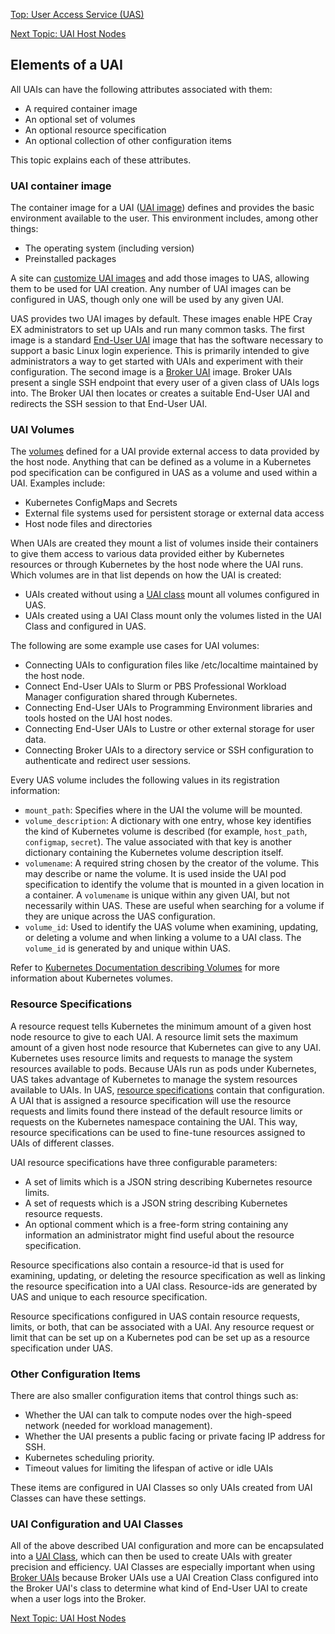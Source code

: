 [Top: User Access Service (UAS)](User_Access_Service_UAS.md)

[Next Topic: UAI Host Nodes](UAI_Host_Nodes.md)

## Elements of a UAI

All UAIs can have the following attributes associated with them:

-   A required container image
-   An optional set of volumes
-   An optional resource specification
-   An optional collection of other configuration items

This topic explains each of these attributes.

### UAI container image

The container image for a UAI \([UAI image](UAI_Images.md)\) defines and provides the basic environment available to the user. This environment includes, among other things:

-   The operating system \(including version\)
-   Preinstalled packages

A site can [customize UAI images](Customize_End-User_UAI_Images.md) and add those images to UAS, allowing them to be used for UAI creation. Any number of UAI images can be configured in UAS, though only one will be used by any given UAI.

UAS provides two UAI images by default. These images enable HPE Cray EX administrators to set up UAIs and run many common tasks. The first image is a standard [End-User UAI](End_User_UAIs.md) image that has the software necessary to support a basic Linux login experience.  This is primarily intended to give administrators a way to get started with UAIs and experiment with their configuration.  The second image is a [Broker UAI](Broker_Mode_UAI_Management.md) image. Broker UAIs present a single SSH endpoint that every user of a given class of UAIs logs into. The Broker UAI then locates or creates a suitable End-User UAI and redirects the SSH session to that End-User UAI.

### UAI Volumes

The [volumes](Volumes.md) defined for a UAI provide external access to data provided by the host node. Anything that can be defined as a volume in a Kubernetes pod specification can be configured in UAS as a volume and used within a UAI. Examples include:

-   Kubernetes ConfigMaps and Secrets
-   External file systems used for persistent storage or external data access
-   Host node files and directories

When UAIs are created they mount a list of volumes inside their containers to give them access to various data provided either by Kubernetes resources or through Kubernetes by the host node where the UAI runs. Which volumes are in that list depends on how the UAI is created:

-   UAIs created without using a [UAI class](UAI_Classes.md) mount all volumes configured in UAS.
-   UAIs created using a UAI Class mount only the volumes listed in the UAI Class and configured in UAS.

The following are some example use cases for UAI volumes:

-   Connecting UAIs to configuration files like /etc/localtime maintained by the host node.
-   Connect End-User UAIs to Slurm or PBS Professional Workload Manager configuration shared through Kubernetes.
-   Connecting End-User UAIs to Programming Environment libraries and tools hosted on the UAI host nodes.
-   Connecting End-User UAIs to Lustre or other external storage for user data.
-   Connecting Broker UAIs to a directory service or SSH configuration to authenticate and redirect user sessions.

Every UAS volume includes the following values in its registration information:

-   `mount_path`: Specifies where in the UAI the volume will be mounted.
-   `volume_description`: A dictionary with one entry, whose key identifies the kind of Kubernetes volume is described \(for example, `host_path`, `configmap`, `secret`\). The value associated with that key is another dictionary containing the Kubernetes volume description itself.
-   `volumename`: A required string chosen by the creator of the volume. This may describe or name the volume. It is used inside the UAI pod specification to identify the volume that is mounted in a given location in a container. A `volumename` is unique within any given UAI, but not necessarily within UAS. These are useful when searching for a volume if they are unique across the UAS configuration.
-   `volume_id`: Used to identify the UAS volume when examining, updating, or deleting a volume and when linking a volume to a UAI class. The `volume_id` is generated by and unique within UAS.

Refer to [Kubernetes Documentation describing Volumes](https://kubernetes.io/docs/concepts/storage/volumes) for more information about Kubernetes volumes.

### Resource Specifications

A resource request tells Kubernetes the minimum amount of a given host node resource to give to each UAI. A resource limit sets the maximum amount of a given host node resource that Kubernetes can give to any UAI. Kubernetes uses resource limits and requests to manage the system resources available to pods. Because UAIs run as pods under Kubernetes, UAS takes advantage of Kubernetes to manage the system resources available to UAIs. In UAS, [resource specifications](Resource_Specifications.md) contain that configuration. A UAI that is assigned a resource specification will use the resource requests and limits found there instead of the default resource limits or requests on the Kubernetes namespace containing the UAI. This way, resource specifications can be used to fine-tune resources assigned to UAIs of different classes.

UAI resource specifications have three configurable parameters:

-   A set of limits which is a JSON string describing Kubernetes resource limits.
-   A set of requests which is a JSON string describing Kubernetes resource requests.
-   An optional comment which is a free-form string containing any information an administrator might find useful about the resource specification.

Resource specifications also contain a resource-id that is used for examining, updating, or deleting the resource specification as well as linking the resource specification into a UAI class.  Resource-ids are generated by UAS and unique to each resource specification.

Resource specifications configured in UAS contain resource requests, limits, or both, that can be associated with a UAI. Any resource request or limit that can be set up on a Kubernetes pod can be set up as a resource specification under UAS.

### Other Configuration Items

There are also smaller configuration items that control things such as:

-   Whether the UAI can talk to compute nodes over the high-speed network \(needed for workload management\).
-   Whether the UAI presents a public facing or private facing IP address for SSH.
-   Kubernetes scheduling priority.
-   Timeout values for limiting the lifespan of active or idle UAIs

These items are configured in UAI Classes so only UAIs created from UAI Classes can have these settings.

### UAI Configuration and UAI Classes

All of the above described UAI configuration and more can be encapsulated into a [UAI Class](UAI_Classes.md), which can then be used to create UAIs with greater precision and efficiency. UAI Classes are especially important when using [Broker UAIs](Broker_Mode_UAI_Management.md) because Broker UAIs use a UAI Creation Class configured into the Broker UAI's class to determine what kind of End-User UAI to create when a user logs into the Broker.

[Next Topic: UAI Host Nodes](UAI_Host_Nodes.md)
